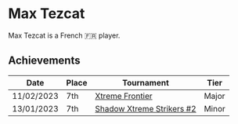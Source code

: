 # Max Tezcat

Max Tezcat is a French :fr: player.

## Achievements

|Date|Place|Tournament|Tier|
|-|-|-|-|
| 11/02/2023 | 7th | [Xtreme Frontier](../../tournaments/sf/xf.md) | Major |
| 13/01/2023 | 7th | [Shadow Xtreme Strikers #2](../../tournaments/shadow/shadow2.md) | Minor |